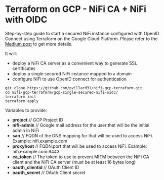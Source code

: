  # Terraform on GCP - NiFi CA + NiFi with OIDC

Step-by-step guide to start a secured NiFi instance configured with OpenID Connect using Terraform on the Google Cloud Platform. Please refer to the [Medium post](https://medium.com/@pierre.villard/nifi-with-oidc-using-terraform-on-the-google-cloud-platform-8686ac247ee9) to get more details.

It will:
  * deploy a NiFi CA server as a convenient way to generate SSL certificates
  * deploy a single secured NiFi instance mapped to a domain
  * configure NiFi to use OpenID connect for authentication

````
git clone https://github.com/pvillard31/nifi-gcp-terraform.git
cd nifi-gcp-terraform/gcp-single-secured-nifi-oidc/
terraform init
terraform apply
````

Variables to provide:

* **project** // GCP Project ID
* **nifi-admin** // Google mail address for the user that will be the initial admin in NiFi
* **san** // FQDN of the DNS mapping for that will be used to access NiFi. Example: nifi.example.com
* **proxyhost** // FQDN:port that will be used to access NiFi. Example: nifi.example.com:8443
* **ca_token** // The token to use to prevent MITM between the NiFi CA client and the NiFi CA server (must be at least 16 bytes long)
* **oauth_clientid** // OAuth Client ID
* **oauth_secret** // OAuth Client secret
